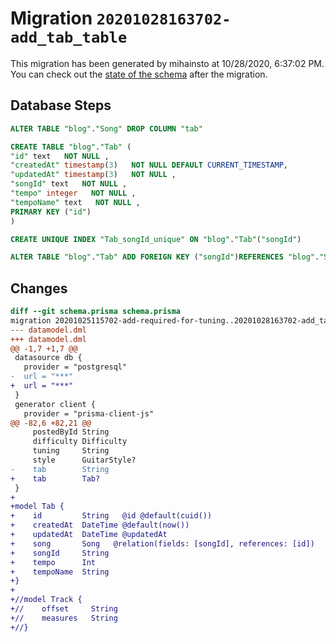 # Migration `20201028163702-add_tab_table`

This migration has been generated by mihainsto at 10/28/2020, 6:37:02 PM.
You can check out the [state of the schema](./schema.prisma) after the migration.

## Database Steps

```sql
ALTER TABLE "blog"."Song" DROP COLUMN "tab"

CREATE TABLE "blog"."Tab" (
"id" text   NOT NULL ,
"createdAt" timestamp(3)   NOT NULL DEFAULT CURRENT_TIMESTAMP,
"updatedAt" timestamp(3)   NOT NULL ,
"songId" text   NOT NULL ,
"tempo" integer   NOT NULL ,
"tempoName" text   NOT NULL ,
PRIMARY KEY ("id")
)

CREATE UNIQUE INDEX "Tab_songId_unique" ON "blog"."Tab"("songId")

ALTER TABLE "blog"."Tab" ADD FOREIGN KEY ("songId")REFERENCES "blog"."Song"("id") ON DELETE CASCADE ON UPDATE CASCADE
```

## Changes

```diff
diff --git schema.prisma schema.prisma
migration 20201025115702-add-required-for-tuning..20201028163702-add_tab_table
--- datamodel.dml
+++ datamodel.dml
@@ -1,7 +1,7 @@
 datasource db {
   provider = "postgresql"
-  url = "***"
+  url = "***"
 }
 generator client {
   provider = "prisma-client-js"
@@ -82,6 +82,21 @@
     postedById String
     difficulty Difficulty
     tuning     String
     style      GuitarStyle?
-    tab        String
+    tab        Tab?
 }
+
+model Tab {
+    id         String   @id @default(cuid())
+    createdAt  DateTime @default(now())
+    updatedAt  DateTime @updatedAt
+    song       Song   @relation(fields: [songId], references: [id])
+    songId     String
+    tempo      Int
+    tempoName  String
+}
+
+//model Track {
+//    offset     String
+//    measures   String
+//}
```


